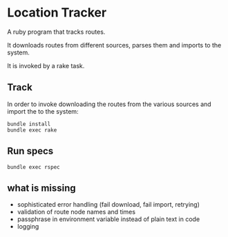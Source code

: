 # Location Tracker

A ruby program that tracks routes.

It downloads routes from different sources, parses them and imports to the system.

It is invoked by a rake task.


## Track
In order to invoke downloading the routes from the various sources and import the to the system:

    bundle install
    bundle exec rake

## Run specs
    bundle exec rspec

## what is missing
- sophisticated error handling (fail download, fail import, retrying)
- validation of route node names and times
- passphrase in environment variable instead of plain text in code
- logging
